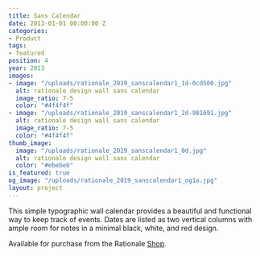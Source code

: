 ```yaml
---
title: Sans Calendar
date: 2013-01-01 00:00:00 Z
categories:
- Product
tags:
- featured
position: 4
year: 2013
images:
- image: "/uploads/rationale_2019_sanscalendar1_1d-0cd500.jpg"
  alt: rationale design wall sans calendar
  image_ratio: 7-5
  color: "#4f4f4f"
- image: "/uploads/rationale_2019_sanscalendar1_2d-981691.jpg"
  alt: rationale design wall sans calendar
  image_ratio: 7-5
  color: "#4f4f4f"
thumb_image:
  image: "/uploads/rationale_2019_sanscalendar1_0d.jpg"
  alt: rationale design wall sans calendar
  color: "#ebebeb"
is_featured: true
og_image: "/uploads/rationale_2019_sanscalendar1_og1a.jpg"
layout: project
---
```


This simple typographic wall calendar provides a beautiful and functional way to keep track of events. Dates are listed as two vertical columns with ample room for notes in a minimal black, white, and red design.

Available for purchase from the Rationale [Shop](https://rationale-design.com/shop/sans-wall-calendar/).
